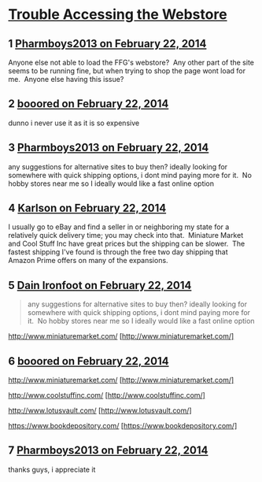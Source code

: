 # [Trouble Accessing the Webstore](https://community.fantasyflightgames.com/topic/99833-trouble-accessing-the-webstore/)

## 1 [Pharmboys2013 on February 22, 2014](https://community.fantasyflightgames.com/topic/99833-trouble-accessing-the-webstore/?do=findComment&comment=992221)

Anyone else not able to load the FFG's webstore?  Any other part of the site seems to be running fine, but when trying to shop the page wont load for me.  Anyone else having this issue?

## 2 [booored on February 22, 2014](https://community.fantasyflightgames.com/topic/99833-trouble-accessing-the-webstore/?do=findComment&comment=992239)

dunno i never use it as it is so expensive

## 3 [Pharmboys2013 on February 22, 2014](https://community.fantasyflightgames.com/topic/99833-trouble-accessing-the-webstore/?do=findComment&comment=992255)

any suggestions for alternative sites to buy then? ideally looking for somewhere with quick shipping options, i dont mind paying more for it.  No hobby stores near me so I ideally would like a fast online option

## 4 [Karlson on February 22, 2014](https://community.fantasyflightgames.com/topic/99833-trouble-accessing-the-webstore/?do=findComment&comment=992264)

I usually go to eBay and find a seller in or neighboring my state for a relatively quick delivery time; you may check into that.  Miniature Market and Cool Stuff Inc have great prices but the shipping can be slower.  The fastest shipping I've found is through the free two day shipping that Amazon Prime offers on many of the expansions.  

## 5 [Dain Ironfoot on February 22, 2014](https://community.fantasyflightgames.com/topic/99833-trouble-accessing-the-webstore/?do=findComment&comment=992265)

> any suggestions for alternative sites to buy then? ideally looking for somewhere with quick shipping options, i dont mind paying more for it.  No hobby stores near me so I ideally would like a fast online option

http://www.miniaturemarket.com/ [http://www.miniaturemarket.com/]

## 6 [booored on February 22, 2014](https://community.fantasyflightgames.com/topic/99833-trouble-accessing-the-webstore/?do=findComment&comment=992267)

http://www.miniaturemarket.com/ [http://www.miniaturemarket.com/]

http://www.coolstuffinc.com/ [http://www.coolstuffinc.com/]

http://www.lotusvault.com/ [http://www.lotusvault.com/]

https://www.bookdepository.com/ [https://www.bookdepository.com/]

## 7 [Pharmboys2013 on February 22, 2014](https://community.fantasyflightgames.com/topic/99833-trouble-accessing-the-webstore/?do=findComment&comment=992297)

thanks guys, i appreciate it

